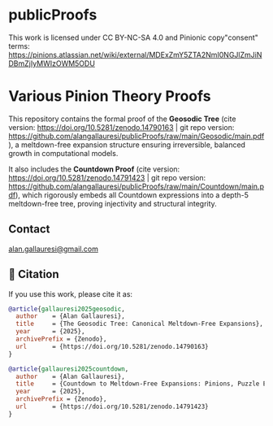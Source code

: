 # publicProofs

This work is licensed under CC BY-NC-SA 4.0 and Pinionic copy"consent" terms: 
https://pinions.atlassian.net/wiki/external/MDExZmY5ZTA2NmI0NGJlZmJiNDBmZjIyMWIzOWM5ODU

# Various Pinion Theory Proofs

This repository contains the formal proof of the **Geosodic Tree** (cite version: https://doi.org/10.5281/zenodo.14790163 | git repo version: https://github.com/alangallauresi/publicProofs/raw/main/Geosodic/main.pdf), a meltdown-free expansion structure ensuring irreversible, balanced growth in computational models. 

It also includes the **Countdown Proof** (cite version: https://doi.org/10.5281/zenodo.14791423 | git repo version: https://github.com/alangallauresi/publicProofs/raw/main/Countdown/main.pdf), which rigorously embeds all Countdown expressions into a depth-5 meltdown-free tree, proving injectivity and structural integrity.  

## Contact
alan.gallauresi@gmail.com

## 📜 Citation  
If you use this work, please cite it as:  

```bibtex
@article{gallauresi2025geosodic,
  author    = {Alan Gallauresi},
  title     = {The Geosodic Tree: Canonical Meltdown-Free Expansions},
  year      = {2025},
  archivePrefix = {Zenodo},
  url       = {https://doi.org/10.5281/zenodo.14790163}
}

@article{gallauresi2025countdown,
  author    = {Alan Gallauresi},
  title     = {Countdown to Meltdown-Free Expansions: Pinions, Puzzle Embeddings, and a Paradigm-Shifting Framework for Irreversible AI, ML, and Law},
  year      = {2025},
  archivePrefix = {Zenodo},
  url       = {https://doi.org/10.5281/zenodo.14791423}
}
